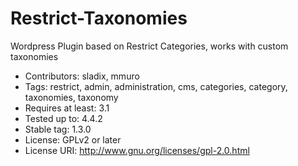 # Restrict-Taxonomies
Wordpress Plugin based on Restrict Categories, works with custom taxonomies


* Contributors: sladix, mmuro
* Tags: restrict, admin, administration, cms, categories, category, taxonomies, taxonomy
* Requires at least: 3.1
* Tested up to: 4.4.2
* Stable tag: 1.3.0
* License: GPLv2 or later
* License URI: http://www.gnu.org/licenses/gpl-2.0.html
